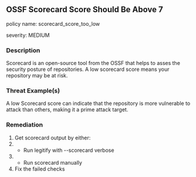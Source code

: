 
## OSSF Scorecard Score Should Be Above 7
policy name: scorecard_score_too_low

severity: MEDIUM

### Description
Scorecard is an open-source tool from the OSSF that helps to asses the security posture of repositories. A low scorecard score means your repository may be at risk.

### Threat Example(s)
A low Scorecard score can indicate that the repository is more vulnerable to attack than others, making it a prime attack target.



### Remediation
1. Get scorecard output by either:
2. - Run legitify with --scorecard verbose
3. - Run scorecard manually
4. Fix the failed checks


